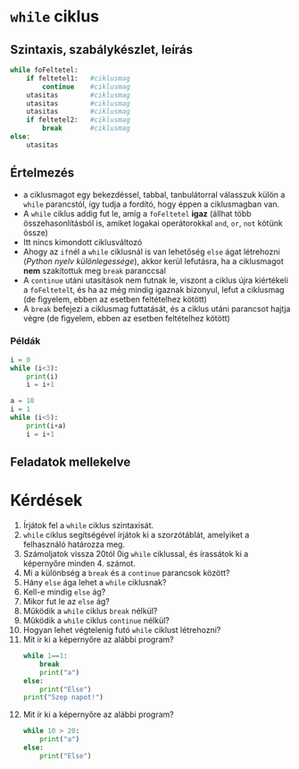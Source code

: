 
# `while` ciklus
## Szintaxis, szabálykészlet, leírás
```py
while foFeltetel:
    if feltetel1:   #ciklusmag
        continue    #ciklusmag
    utasitas        #ciklusmag
    utasitas        #ciklusmag
    utasitas        #ciklusmag
    if feltetel2:   #ciklusmag
        break       #ciklusmag
else:
    utasitas
```
## Értelmezés
- a ciklusmagot egy bekezdéssel, tabbal, tanbulátorral válasszuk külön a `while` parancstól, így tudja a fordító, hogy éppen a ciklusmagban van.
- A `while` ciklus addig fut le, amíg a `foFeltetel` **igaz** (állhat több összehasonlításból is, amiket logakai operátorokkal `and`, `or`, `not` kötünk össze)
- Itt nincs kimondott ciklusváltozó
- Ahogy az `if`nél a `while` ciklusnál is van lehetőség `else` ágat létrehozni (_Python nyelv különlegessége_), akkor kerül lefutásra, ha a ciklusmagot **nem** szakítottuk meg `break` paranccsal
- A `continue` utáni utasítások nem futnak le,  viszont a ciklus újra kiértékeli a `foFeltetel`t, és ha az még mindig igaznak bizonyul, lefut a ciklusmag (de figyelem, ebben az esetben feltételhez kötött)
- A `break` befejezi a ciklusmag futtatását, és a ciklus utáni parancsot hajtja végre (de figyelem, ebben az esetben feltételhez kötött)

### Példák
```py
i = 0
while (i<3):
    print(i)
    i = i+1
```
```py
a = 10
i = 1
while (i<5):
    print(i+a)
    i = i+1
```

## Feladatok mellekelve

# Kérdések
1. Írjátok fel a `while` ciklus szintaxisát.
1. `while` ciklus segítségével írjátok ki a szorzótáblát, amelyiket a felhasználó határozza meg.
1. Számoljatok vissza 20tól 0ig `while` ciklussal, és írassátok ki a képernyőre minden 4. számot.
1. Mi a különbség a `break` és a `continue` parancsok között?
1. Hány `else` ága lehet a `while` ciklusnak? 
1. Kell-e mindig `else` ág?
1. Mikor fut le az `else` ág?
1. Működik a `while` ciklus `break` nélkül?
1. Működik a `while` ciklus `continue` nélkül?
1. Hogyan lehet végtelenig futó `while` ciklust létrehozni?
1. Mit ír ki a képernyőre az alábbi program?
    ```py
    while 1==1:
        break
        print("a")
    else:
        print("Else")
    print("Szep napot!")
    ```
1. Mit ír ki a képernyőre az alábbi program?
    ```py
    while 10 > 20:
        print("a")
    else:
        print("Else")
    ```